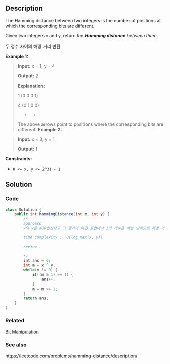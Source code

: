 ## Description
The Hamming distance between two integers is the number of positions at which the corresponding bits are different.

Given two integers `x` and `y`, return _the **Hamming distance** between them_.

두 정수 사이의 해밍 거리 반환

**Example 1:**

> **Input:** x = 1, y = 4
> 
> **Output:** 2
> 
> **Explanation:**
> 
> 1   (0 0 0 1)
> 
> 4   (0 1 0 0)
> 
>        ↑   ↑
> 
> The above arrows point to positions where the corresponding bits are different.
**Example 2:**

> **Input:** x = 3, y = 1
> 
> **Output:** 1 

**Constraints:**

- `0 <= x, y <= 2^31 - 1`

## Solution
### Code
```java
class Solution {
    public int hammingDistance(int x, int y) {
        /*
        approach
        x와 y를 XOR연산하고 그 결과의 이진 표현에서 1의 개수를 세는 방식으로 해밍 거리를 계산

        time complexity :  O(log max(x, y))

        review
        
        */
        int ans = 0;
        int m = x ^ y;
        while(m != 0) {
            if((m & 1) == 1) {
                ans++;
            }
            m = m >> 1;
        }
        return ans;
    }
}
```

### Related

[Bit Manipulation](/Algorithm/Bit-Manipulation.md)

### See also

https://leetcode.com/problems/hamming-distance/description/